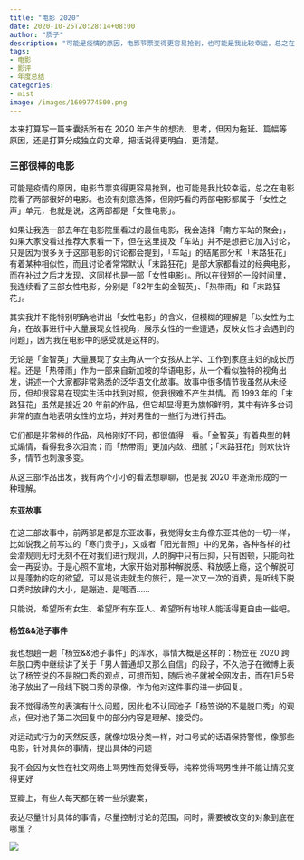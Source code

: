 ```yaml
---
title: "电影 2020"
date: 2020-10-25T20:28:14+08:00
author: "质子"
description: "可能是疫情的原因，电影节票变得更容易抢到，也可能是我比较幸运，总之在电影院看了两部很好的电影。"
tags:
- 电影
- 影评
- 年度总结
categories:
- mist
image: /images/1609774500.png
---
```


本来打算写一篇来囊括所有在 2020 年产生的想法、思考，但因为拖延、篇幅等原因，还是打算分成独立的文章，把话说得更明白，更清楚。

### 三部很棒的电影
可能是疫情的原因，电影节票变得更容易抢到，也可能是我比较幸运，总之在电影院看了两部很好的电影。也没有刻意选择，但刚巧看的两部电影都属于「女性之声」单元，也就是说，这两部都是「女性电影」。

如果让我选一部去年在电影院里看过的最佳电影，我会选择「南方车站的聚会」，如果大家没看过推荐大家看一下，但在这里提及「车站」并不是想把它加入讨论，只是因为很多关于这部电影的讨论都会提到，「车站」的结尾部分和「末路狂花」有着某种相似性，而且讨论者常常默认「末路狂花」是部大家都看过的经典电影，而在补过之后才发现，这同样也是一部「女性电影」。所以在很短的一段时间里，我连续看了三部女性电影，分别是「82年生的金智英」、「热带雨」和「末路狂花」。

其实我并不能特别明确地讲出「女性电影」的含义，但模糊的理解是「以女性为主角，在故事进行中大量展现女性视角，展示女性的一些遭遇，反映女性才会遇到的问题」，因为我在电影中的感受就是这样的。

无论是「金智英」大量展现了女主角从一个女孩从上学、工作到家庭主妇的成长历程。还是「热带雨」作为一部来自新加坡的华语电影，从一个看似独特的视角出发，讲述一个大家都非常熟悉的泛华语文化故事。故事中很多情节我虽然从未经历，但却很容易在现实生活中找到对照，使我很难不产生共情。而 1993 年的「末路狂花」虽然是接近 20 年前的作品，但它却显得更为旗帜鲜明，其中有许多台词非常的直白地表明女性的立场，并对男性的一些行为进行抨击。

它们都是非常棒的作品，风格刚好不同，都很值得一看。「金智英」有着典型的韩式煽情，看得我多次泪流；而「热带雨」更加内敛、细腻；「末路狂花」则欢快许多，情节也刺激多变。

从这三部作品出发，我有两个小小的看法想聊聊，也是我 2020 年逐渐形成的一种理解。


#### 东亚故事
在这三部故事中，前两部是都是东亚故事，我觉得女主角像东亚其他的一切一样，比如说我之前写过的「寒门贵子」，又或者「阳光普照」中的兄弟，各种各样的社会潜规则无时无刻不在对我们进行规训，人的胸中只有压抑，只有困顿，只能向社会一再妥协。于是心照不宣地，大家开始对那种解脱感、释放感上瘾，这个解脱可以是蓬勃的吃的欲望，可以是说走就走的旅行，是一次又一次的消费，是听线下脱口秀时放肆的大小，是蹦迪、是喝酒……


只能说，希望所有女生、希望所有东亚人、希望所有地球人能活得更自由一些吧。


#### 杨笠&&池子事件
我也想趟一趟「杨笠&&池子事件」的浑水，事情大概是这样的：杨笠在 2020 跨年脱口秀中继续讲了关于「男人普通却又那么自信」的段子，不久池子在微博上表达了杨笠说的不是脱口秀的观点，可想而知，随后池子就被全网攻击，而在1月5号池子放出了一段线下脱口秀的录像，作为他对这件事的进一步回复。

我不觉得杨笠的表演有什么问题，因此也不认同池子「杨笠说的不是脱口秀」的观点，但对池子第二次回复中的部分内容是理解、接受的。

对运动式行为的天然反感，就像垃圾分类一样，对口号式的话语保持警惕，像那些电影，针对具体的事情，提出具体的问题

我不会因为女性在社交网络上骂男性而觉得受辱，纯粹觉得骂男性并不能让情况变得更好

豆瓣上，有些人每天都在转一些杀妻案，

表达尽量针对具体的事情，尽量控制讨论的范围，同时，需要被改变的对象到底在哪里？


![](images/%E6%9C%AA%E5%91%BD%E5%90%8D.png)